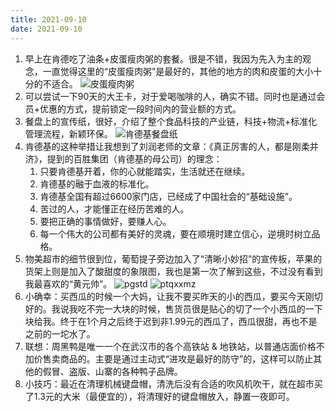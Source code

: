 ```yaml
---
title: 2021-09-10
date: 2021-09-10
---
```


1. 早上在肯德吃了油条+皮蛋瘦肉粥的套餐。很是不错，我因为先入为主的观念，一直觉得这里的“皮蛋瘦肉粥”是最好的，其他的地方的肉和皮蛋的大小十分的不适合。
![皮蛋瘦肉粥](http://images.oliverwong.cn/uPic/pdsrz.jpeg)
2. 可以尝试一下90天的大王卡，对于爱喝咖啡的人，确实不错。同时也是通过会员+优惠的方式，提前锁定一段时间内的营业额的方式。
3. 餐盘上的宣传纸，很好，介绍了整个食品科技的产业链，科技+物流+标准化管理流程，新颖环保。
![肯德基餐盘纸](http://images.oliverwong.cn/uPic/kdzcpz.jpeg)
4. 肯德基的这种举措让我想到了刘润老师的文章：《真正厉害的人，都是刚柔并济》，提到的百胜集团（肯德基的母公司）的理念：
    1. 只要肯德基开着，你的心就能踏实，生活就还在继续。
    2. 肯德基的融于血液的标准化。
    3. 肯德基全国有超过6600家门店，已经成了中国社会的“基础设施”。
    4. 苦过的人，才能懂正在经历苦难的人。
    5. 要把正确的事情做好，要赚人心。
    6. 每一个伟大的公司都有美好的灵魂，要在顺境时建立信心，逆境时树立品格。
5. 物美超市的细节很到位，葡萄提子旁边加入了“清晰小妙招”的宣传板，苹果的货架上则是加入了酸甜度的象限图，我也是第一次了解到这些，不过没有看到我最喜欢的“黄元帅”。
![pgstd](http://images.oliverwong.cn/uPic/pgstd.jpeg)
![ptqxxmz](http://images.oliverwong.cn/uPic/ptqxxmz.jpeg)
6. 小确幸：买西瓜的时候一个大妈，让我不要买昨天的小的西瓜，要买今天刚切好的。我说我吃不完一大块的时候，售货员很是贴心的切了一个小西瓜的一下块给我。终于在1个月之后终于迟到非1.99元的西瓜了，西瓜很甜，再也不是之前的一坨水了。
7. 联想：周黑鸭是唯一一个在武汉市的各个高铁站 & 地铁站，以普通店面价格不加价售卖商品的。主要是通过主动式“进攻是最好的防守”的，这样可以防止其他的假冒、盗版、山寨的各种鸭子品牌。
8. 小技巧：最近在清理机械键盘帽，清洗后没有合适的吹风机吹干，就在超市买了1.3元的大米（最便宜的），将清理好的键盘帽放入，静置一夜即可。